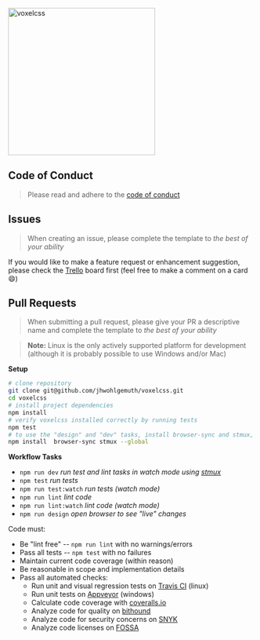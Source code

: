 <p align="left">
    <a href="https://github.com/jhwohlgemuth/voxelcss"><img width="300px" alt="voxelcss" src="https://raw.githubusercontent.com/jhwohlgemuth/voxelcss/master/media/voxelcss_with_letters.png"/></a>
</p>

Code of Conduct
---------------
> Please read and adhere to the [code of conduct](CODE_OF_CONDUCT.md)

Issues
------
> When creating an issue, please complete the template to *the best of your ability*

If you would like to make a feature request or enhancement suggestion, please check the [Trello](https://trello.com/b/Q3sVE18k/voxelcss) board first (feel free to make a comment on a card :smile:)

Pull Requests
-------------
> When submitting a pull request, please give your PR a descriptive name and complete the template to *the best of your ability*

> **Note:** Linux is the only actively supported platform for development (although it is probably possible to use Windows and/or Mac)

**Setup**

```bash
# clone repository
git clone git@github.com/jhwohlgemuth/voxelcss.git
cd voxelcss
# install project dependencies
npm install
# verify voxelcss installed correctly by running tests
npm test
# to use the "design" and "dev" tasks, install browser-sync and stmux, respectively
npm install  browser-sync stmux --global
```

**Workflow Tasks**
- `npm run dev` *run test and lint tasks in watch mode using [stmux](https://github.com/rse/stmux)*
- `npm test` *run tests*
- `npm run test:watch` *run tests (watch mode)*
- `npm run lint` *lint code*
- `npm run lint:watch` *lint code (watch mode)*
- `npm run design` *open browser to see "live" changes*

Code must:
- Be "lint free" -- `npm run lint` with no warnings/errors
- Pass all tests -- `npm test` with no failures
- Maintain current code coverage (within reason)
- Be reasonable in scope and implementation details
- Pass all automated checks:
  - Run unit and visual regression tests on [Travis CI](https://travis-ci.org/jhwohlgemuth/voxelcss) (linux)
  - Run unit tests on [Appveyor](https://ci.appveyor.com/project/jhwohlgemuth/voxelcss/branch/master) (windows)
  - Calculate code coverage with [coveralls.io](https://coveralls.io/github/jhwohlgemuth/voxelcss?branch=master)
  - Analyze code for quality on [bithound](https://www.bithound.io/github/jhwohlgemuth/voxelcss)
  - Analyze code for security concerns on [SNYK](https://snyk.io/test/github/jhwohlgemuth/voxelcss)
  - Analyze code licenses on [FOSSA](https://app.fossa.io/projects/git%2Bhttps%3A%2F%2Fgithub.com%2Fjhwohlgemuth%2Fvoxelcss/refs/branch/master/bba75199c56426373dc183f51edcb2be4003f286)
